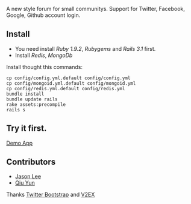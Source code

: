 A new style forum for small communitys.
Support for Twitter, Facebook, Google, Github account login.

## Install

  * You need install *Ruby 1.9.2*, *Rubygems* and *Rails 3.1* first.
  * Install *Redis*, *MongoDb* 

Install thought this commands:    
```
cp config/config.yml.default config/config.yml
cp config/mongoid.yml.default config/mongoid.yml
cp config/redis.yml.default config/redis.yml
bundle install
bundle update rails
rake assets:precompile
rails s
```

## Try it first.

[Demo App](http://put.im)

## Contributors

* [Jason Lee](http://github.com/huacnlee)
* [Qiu Yun](http://github.com/qiuyun8m)

Thanks [Twitter Bootstrap](http://twitter.github.com/bootstrap) and [V2EX](http://v2ex.com)
